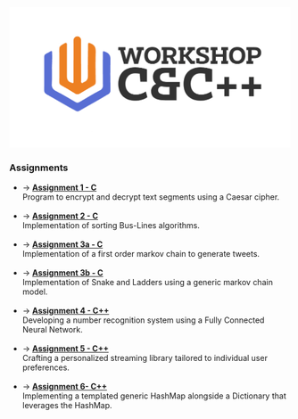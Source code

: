 <p align="center">
  <a href="https://shnaton.huji.ac.il/index.php/NewSyl/67315/2/2022/">
    <img src="https://github.com/neriabd/neriabd/blob/main/logos/Workshop.png" alt="Workshop Icon">
  </a>
</p>

### Assignments  
-  → [**Assignment 1 - C**](https://github.com/neriabd/Workshop-C-CPP/tree/main/Assignment%201)
<br> Program to encrypt and decrypt text segments using a Caesar cipher.
<br><br>
-  → [**Assignment 2 - C**](https://github.com/neriabd/Workshop-C-CPP/tree/main/Assignment%202)
<br> Implementation of sorting Bus-Lines algorithms.
<br><br>
-  → [**Assignment 3a - C**](https://github.com/neriabd/Workshop-C-CPP/tree/main/Assignment%203a)
<br> Implementation of a first order markov chain to generate tweets.
<br><br>
-  → [**Assignment 3b - C**](https://github.com/neriabd/Workshop-C-CPP/tree/main/Assignment%203b)
<br> Implementation of Snake and Ladders using a generic markov chain model.
<br><br>
-  → [**Assignment 4 - C++**](https://github.com/neriabd/Workshop-C-CPP/tree/main/Assignment%204)
<br> Developing a number recognition system using a Fully Connected Neural Network.
<br><br>
-  → [**Assignment 5 - C++**](https://github.com/neriabd/Workshop-C-CPP/tree/main/Assignment%205)
<br> Crafting a personalized streaming library tailored to individual user preferences.
<br><br>
-  → [**Assignment 6- C++**](https://github.com/neriabd/Workshop-C-CPP/tree/main/Assignment%206)
<br> Implementing a templated generic HashMap alongside a Dictionary that leverages the HashMap.
<br><br> 

